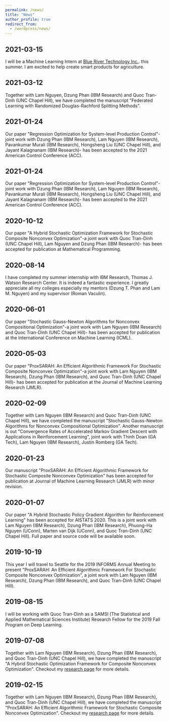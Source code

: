 ```yaml
---
permalink: /news/
title: "News"
author_profile: true
redirect_from:
  - /wordpress/news/
---
```


## 2021-03-15

I will be a Machine Learning Intern at <a href="https://www.bluerivertechnology.com/" target="_blank">Blue River Technology Inc.</a>. this summer. I am excited to help create smart products for agriculture.

## 2021-03-12

Together with Lam Nguyen, Dzung Phan (IBM Research) and Quoc Tran-Dinh (UNC Chapel Hill), we have completed the manuscript "Federated Learning with Randomized Douglas-Rachford Splitting Methods". 

## 2021-01-24

Our paper "Regression Optimization for System-level Production Control"-joint work with Dzung Phan (IBM Research), Lam Nguyen (IBM Research), Pavankumar Murali (IBM Research), Hongsheng Liu (UNC Chapel Hill), and Jayant Kalagnanam (IBM Research)- has been accepted to the 2021 American Control Conference (ACC).

## 2021-01-24

Our paper "Regression Optimization for System-level Production Control"-joint work with Dzung Phan (IBM Research), Lam Nguyen (IBM Research), Pavankumar Murali (IBM Research), Hongsheng Liu (UNC Chapel Hill), and Jayant Kalagnanam (IBM Research)- has been accepted to the 2021 American Control Conference (ACC).


## 2020-10-12

Our paper "A Hybrid Stochastic Optimization Framework for Stochastic Composite Nonconvex Optimization"-a joint work with Quoc Tran-Dinh (UNC Chapel Hill), Lam Nguyen and Dzung Phan (IBM Research)- has been accepted for publication at Mathematical Programming.

## 2020-08-14

I have completed my summer internship with IBM Research, Thomas J. Watson Research Center. It is indeed a fantastic experience. I greatly appreciate all my colleges especially my mentors (Dzung T. Phan and Lam M. Nguyen) and my supervisor (Roman Vaculin).

## 2020-06-01

Our paper "Stochastic Gauss-Newton Algorithms for Nonconvex Compositional Optimization"-a joint work with Lam Nguyen (IBM Research) and Quoc Tran-Dinh (UNC Chapel Hill)- has been accepted for publication at the International Conference on Machine Learning (ICML).

## 2020-05-03

Our paper "ProxSARAH: An Efficient Algorithmic Framework For Stochastic Composite Nonconvex Optimization"-a joint work with Lam Nguyen (IBM Research), Dzung Phan (IBM Research), and Quoc Tran-Dinh (UNC Chapel Hill)- has been accepted for publication at the Journal of Machine Learning Research (JMLR).

## 2020-02-09

Together with Lam Nguyen (IBM Research) and Quoc Tran-Dinh (UNC Chapel Hill), we have completed the manuscript "Stochastic Gauss-Newton Algorithms for Nonconvex Compositional Optimization". Another manuscript is out "Convergence Rates of Accelerated Markov Gradient Descent with Applications in Reinforcement Learning", joint work with Thinh Doan (GA Tech), Lam Nguyen (IBM Research), Justin Romberg (GA Tech).

## 2020-01-23

Our manuscript "ProxSARAH: An Efficient Algorithmic Framework for Stochastic Composite Nonconvex Optimization" has been accepted for publication at Journal of Machine Learning Research (JMLR) with minor revision.

## 2020-01-07

Our paper "A Hybrid Stochastic Policy Gradient Algorithm for Reinforcement Learning" has been accepted for AISTATS 2020. This is a joint work with Lam Nguyen (IBM Research), Dzung Phan (IBM Research), Phuong-Ha Nguyen (UConn), Marten van Dijk (UConn), and Quoc Tran-Dinh (UNC Chapel Hill). Full paper and source code will be available soon.

## 2019-10-19

This year I will travel to Seattle for the 2019 INFORMS Annual Meeting to present "ProxSARAH: An Efficient Algorithmic Framework For Stochastic Composite Nonconvex Optimization", a joint work with Lam Nguyen (IBM Research), Dzung Phan (IBM Research), and Quoc Tran-Dinh (UNC Chapel Hill).

## 2019-08-15

I will be working with  Quoc Tran-Dinh as a SAMSI (The Statistical and Applied Mathematical Sciences Institute) Research Fellow for the 2019 Fall Program on Deep Learning.

## 2019-07-08

Together with Lam Nguyen (IBM Research), Dzung Phan (IBM Research), and Quoc Tran-Dinh (UNC Chapel Hill), we have completed the manuscript "A Hybrid Stochastic Optimization Framework for Composite Nonconvex Optimization". Checkout my <a href="https://nhanph.github.io/research/" target="_blank">research page</a> for more details.

## 2019-02-15

Together with Lam Nguyen (IBM Research), Dzung Phan (IBM Research), and Quoc Tran-Dinh (UNC Chapel Hill), we have completed the manuscript "ProxSARAH: An Efficient Algorithmic Framework for Stochastic Composite Nonconvex Optimization". Checkout my <a href="https://nhanph.github.io/research/" target="_blank">research page</a> for more details.